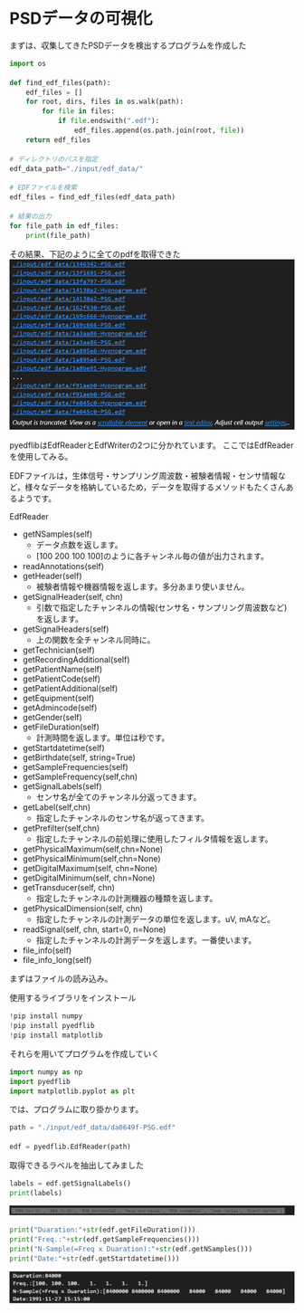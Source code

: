 # PSDデータの可視化

まずは、収集してきたPSDデータを検出するプログラムを作成した
```Python
import os

def find_edf_files(path):
    edf_files = []
    for root, dirs, files in os.walk(path):
        for file in files:
            if file.endswith(".edf"):
                edf_files.append(os.path.join(root, file))
    return edf_files

# ディレクトリのパスを指定
edf_data_path="./input/edf_data/"

# EDFファイルを検索
edf_files = find_edf_files(edf_data_path)

# 結果の出力
for file_path in edf_files:
    print(file_path)
```
その結果、下記のように全てのpdfを取得できた
![Alt text](./image/image01_01.png)

pyedflibはEdfReaderとEdfWriterの2つに分かれています。
ここではEdfReaderを使用してみる。

EDFファイルは，生体信号・サンプリング周波数・被験者情報・センサ情報など，様々なデータを格納しているため，データを取得するメソッドもたくさんあるようです。

EdfReader
- getNSamples(self)
  - データ点数を返します。
  - [100 200 100 100]のように各チャンネル毎の値が出力されます。
- readAnnotations(self)
- getHeader(self)
  - 被験者情報や機器情報を返します。多分あまり使いません。
- getSignalHeader(self, chn)
  - 引数で指定したチャンネルの情報(センサ名・サンプリング周波数など)を返します。
- getSignalHeaders(self)
  - 上の関数を全チャンネル同時に。
- getTechnician(self)
- getRecordingAdditional(self)
- getPatientName(self)
- getPatientCode(self)
- getPatientAdditional(self)
- getEquipment(self)
- getAdmincode(self)
- getGender(self)
- getFileDuration(self)
  - 計測時間を返します。単位は秒です。
- getStartdatetime(self)
- getBirthdate(self, string=True)
- getSampleFrequencies(self)
- getSampleFrequency(self,chn)
- getSignalLabels(self)
  - センサ名が全てのチャンネル分返ってきます。
- getLabel(self,chn)
  - 指定したチャンネルのセンサ名が返ってきます。
- getPrefilter(self,chn)
  - 指定したチャンネルの前処理に使用したフィルタ情報を返します。
- getPhysicalMaximum(self,chn=None)
- getPhysicalMinimum(self,chn=None)
- getDigitalMaximum(self, chn=None)
- getDigitalMinimum(self, chn=None)
- getTransducer(self, chn)
  - 指定したチャンネルの計測機器の種類を返します。
- getPhysicalDimension(self, chn)
  - 指定したチャンネルの計測データの単位を返します。uV, mAなど。
- readSignal(self, chn, start=0, n=None)
  - 指定したチャンネルの計測データを返します。一番使います。
- file_info(self)
- file_info_long(self)

まずはファイルの読み込み。

使用するライブラリをインストール

```Python
!pip install numpy
!pip install pyedflib
!pip install matplotlib
```

それらを用いてプログラムを作成していく
```Python
import numpy as np
import pyedflib
import matplotlib.pyplot as plt
```

では、プログラムに取り掛かります。
```python
path = "./input/edf_data/da0649f-PSG.edf"

edf = pyedflib.EdfReader(path)
```

取得できるラベルを抽出してみました
```Python 
labels = edf.getSignalLabels()
print(labels)
```
![Alt text](./image/image01_02.png)

```Python
print("Duaration:"+str(edf.getFileDuration()))
print("Freq.:"+str(edf.getSampleFrequencies()))
print("N-Sample(=Freq x Duaration):"+str(edf.getNSamples()))
print("Date:"+str(edf.getStartdatetime()))
```
![Alt text](./image/image01_03.png)